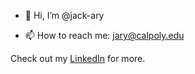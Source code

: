 - 👋 Hi, I’m @jack-ary

- 📫 How to reach me: jary@calpoly.edu

Check out my [LinkedIn](https://www.linkedin.com/feed/) for more. 
<!---
jack-ary/jack-ary is a ✨ special ✨ repository because its `README.md` (this file) appears on your GitHub profile.
You can click the Preview link to take a look at your changes.
--->
